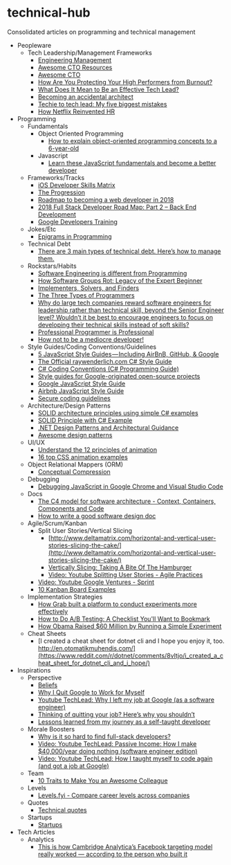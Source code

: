 # technical-hub

Consolidated articles on programming and technical management

- Peopleware
  - Tech Leadership/Management Frameworks
    - [Engineering Management](https://github.com/charlax/engineering-management)
    - [Awesome CTO Resources](https://github.com/mateusz-brainhub/awesome-cto-resources)
    - [Awesome CTO](https://github.com/kuchin/awesome-cto)
    - [How Are You Protecting Your High Performers from Burnout?](https://hbr.org/2018/06/how-are-you-protecting-your-high-performers-from-burnout?utm_source=linkedin&utm_campaign=hbr&utm_medium=social)  
    - [What Does It Mean to Be an Effective Tech Lead?](https://blog.coleadership.com/what-does-it-mean-to-be-an-effective-tech-lead/?utm_source=effectiveengineer&utm_medium=blog&utm_campaign=what-does-it-mean-to-be-an-effective-tech-lead)    
    - [Becoming an accidental architect](https://www.oreilly.com/ideas/becoming-an-accidental-architect)
    - [Techie to tech lead: My five biggest mistakes](https://www.thoughtworks.com/insights/blog/techie-tech-lead-my-5-biggest-mistakes)
    - [How Netflix Reinvented HR](https://hbr.org/2014/01/how-netflix-reinvented-hr)
- Programming
  - Fundamentals
    - Object Oriented Programming
      - [How to explain object-oriented programming concepts to a 6-year-old](https://medium.freecodecamp.org/object-oriented-programming-concepts-21bb035f7260)
    - Javascript
      - [Learn these JavaScript fundamentals and become a better developer](https://medium.freecodecamp.org/learn-these-javascript-fundamentals-and-become-a-better-developer-2a031a0dc9cf)
  - Frameworks/Tracks
    - [iOS Developer Skills Matrix](https://github.com/BohdanOrlov/ios-skills-matrix)
    - [The Progression](https://twitter.com/rakyll/status/1007729432201592832)
    - [Roadmap to becoming a web developer in 2018](https://github.com/kamranahmedse/developer-roadmap)
    - [2018 Full Stack Developer Road Map: Part 2 – Back End Development](http://fullbit.ca/full-stack-developer-road-map-part-2-back-end-development/)
    - [Google Developers Training](https://developers.google.com/training/)
  - Jokes/Etc
    - [Epigrams in Programming](http://www.cs.yale.edu/homes/perlis-alan/quotes.html)
  - Technical Debt
    - [There are 3 main types of technical debt. Here’s how to manage them.](https://hackernoon.com/there-are-3-main-types-of-technical-debt-heres-how-to-manage-them-4a3328a4c50c)
  - Rockstars/Habits
    - [Software Engineering is different from Programming](https://medium.com/@samerbuna/software-engineering-is-different-from-programming-b108c135af26)
    - [How Software Groups Rot: Legacy of the Expert Beginner](https://daedtech.com/how-software-groups-rot-legacy-of-the-expert-beginner/)
    - [Implementers, Solvers, and Finders](https://rkoutnik.com/2016/04/21/implementers-solvers-and-finders.html)
    - [The Three Types of Programmers](https://mkdev.me/en/posts/the-three-types-of-programmers)
    - [Why do large tech companies reward software engineers for leadership rather than technical skill, beyond the Senior Engineer level? Wouldn’t it be best to encourage engineers to focus on developing their technical skills instead of soft skills?](https://www.quora.com/Why-do-large-tech-companies-reward-software-engineers-for-leadership-rather-than-technical-skill-beyond-the-Senior-Engineer-level-Wouldn-t-it-be-best-to-encourage-engineers-to-focus-on-developing-their-technical)
    - [Professional Programmer is Professional](https://culturedperl.com/professional-programmer-is-professional-8ce3015757be)
    - [How not to be a mediocre developer!](https://hackernoon.com/how-not-to-be-a-mediocre-developer-c59a49f97fc5)
  - Style Guides/Coding Conventions/Guidelines
    - [5 JavaScript Style Guides — Including AirBnB, GitHub, & Google](https://codeburst.io/5-javascript-style-guides-including-airbnb-github-google-88cbc6b2b7aa)
    - [The Official raywenderlich.com C# Style Guide](https://github.com/raywenderlich/c-sharp-style-guide)
    - [C# Coding Conventions (C# Programming Guide)](https://docs.microsoft.com/en-us/dotnet/csharp/programming-guide/inside-a-program/coding-conventions)
    - [Style guides for Google-originated open-source projects](https://github.com/google/styleguide)
    - [Google JavaScript Style Guide](https://google.github.io/styleguide/jsguide.html)
    - [Airbnb JavaScript Style Guide](https://github.com/airbnb/javascript/blob/master/README.md)
    - [Secure coding guidelines](https://docs.microsoft.com/en-us/dotnet/standard/security/secure-coding-guidelines)
  - Architecture/Design Patterns
    - [SOLID architecture principles using simple C# examples](https://www.codeproject.com/Articles/703634/SOLID-architecture-principles-using-simple-Csharp)
    - [SOLID Principle with C# Example](https://www.codeproject.com/Tips/1033646/SOLID-Principle-with-Csharp-Example)
    - [.NET Design Patterns and Architectural Guidance](http://www.dofactory.com/net/design-patterns)
    - [Awesome design patterns](https://github.com/DovAmir/awesome-design-patterns)
  - UI/UX
    - [Understand the 12 principles of animation](https://www.creativebloq.com/advice/understand-the-12-principles-of-animation)
    - [16 top CSS animation examples](https://www.creativebloq.com//inspiration/css-animation-examples?utm_source=Adestra&utm_medium=email&utm_campaign=23249&utm_term=637339&utm_content=399253)
  - Object Relational Mappers (ORM)
    - [Conceptual Compression](https://m.signalvnoise.com/conceptual-compression-means-beginners-dont-need-to-know-sql-hallelujah-661c1eaed983)
  - Debugging
    - [Debugging JavaScript in Google Chrome and Visual Studio Code](https://scotch.io/tutorials/debugging-javascript-in-google-chrome-and-visual-studio-code?utm_source=feedblitz&utm_medium=FeedBlitzRss&utm_campaign=scotch_io)
  - Docs
    - [The C4 model for software architecture - Context, Containers, Components and Code](https://c4model.com/)
    - [How to write a good software design doc](https://medium.freecodecamp.org/how-to-write-a-good-software-design-document-66fcf019569c)
  - Agile/Scrum/Kanban
    - Split User Stories/Vertical Slicing
      - [http://www.deltamatrix.com/horizontal-and-vertical-user-stories-slicing-the-cake/](http://www.deltamatrix.com/horizontal-and-vertical-user-stories-slicing-the-cake/)
      - [Vertically Slicing: Taking A Bite Of The Hamburger](https://apple-brook.com/vertically-slicing-taking-a-bite-of-the-hamburger/)
      - [Video: Youtube Splitting User Stories - Agile Practices](https://youtu.be/EDT0HMtDwYI)
    - [Video: Youtube Google Ventures - Sprint](https://www.youtube.com/user/GoogleVentures)
    - [10 Kanban Board Examples](https://leankit.com/learn/kanban/kanban-board-examples-for-development-and-operations/)
  - Implementation Strategies
    - [How Grab built a platform to conduct experiments more effectively](https://www.techinasia.com/talk/grab-experimentation-platform)
    - [How to Do A/B Testing: A Checklist You'll Want to Bookmark](https://blog.hubspot.com/marketing/how-to-do-a-b-testing)
    - [How Obama Raised $60 Million by Running a Simple Experiment](https://blog.optimizely.com/2010/11/29/how-obama-raised-60-million-by-running-a-simple-experiment/)
  - Cheat Sheets
    - [I created a cheat sheet for dotnet cli and I hope you enjoy it, too. http://en.otomatikmuhendis.com/](https://www.reddit.com/r/dotnet/comments/8vltjo/i_created_a_cheat_sheet_for_dotnet_cli_and_i_hope/)
- Inspirations
  - Perspective
    - [Beliefs](http://theoatmeal.com/comics/believe)
    - [Why I Quit Google to Work for Myself](https://mtlynch.io/why-i-quit-google/)
    - [Youtube TechLead: Why I left my job at Google (as a software engineer)](https://youtu.be/EcojyBV4QJ4)
    - [Thinking of quitting your job? Here’s why you shouldn’t](https://www.techinasia.com/thinking-quitting-job-heres)
    - [Lessons learned from my journey as a self-taught developer](https://medium.freecodecamp.org/lessons-learned-from-my-journey-as-a-self-taught-developer-41b97067730)
  - Morale Boosters
    - [Why is it so hard to find full-stack developers?](https://www.quora.com/Why-is-it-so-hard-to-find-full-stack-developers/answer/Terry-Lambert?share=f35e73e4&srid=pRa)
    - [Video: Youtube TechLead: Passive Income: How I make $40,000/year doing nothing (software engineer edition)](https://youtu.be/u4oMEljRzBY)
    - [Video: Youtube TechLead: How I taught myself to code again (and got a job at Google)](https://youtu.be/YUZjoow6Zdk)
  - Team
    - [10 Traits to Make You an Awesome Colleague](https://medium.com/@maigh/10-traits-to-make-you-an-awesome-colleague-10ec44301fe8)
  - Levels
    - [Levels.fyi - Compare career levels across companies](https://www.levels.fyi)
  - Quotes
    - [Technical quotes](https://github.com/norlairene/technical-quotes)
  - Startups
    - [Startups](https://github.com/norlairene/startups)
- Tech Articles
  - Analytics
    - [This is how Cambridge Analytica’s Facebook targeting model really worked — according to the person who built it](http://www.niemanlab.org/2018/03/this-is-how-cambridge-analyticas-facebook-targeting-model-really-worked-according-to-the-person-who-built-it/)
    
